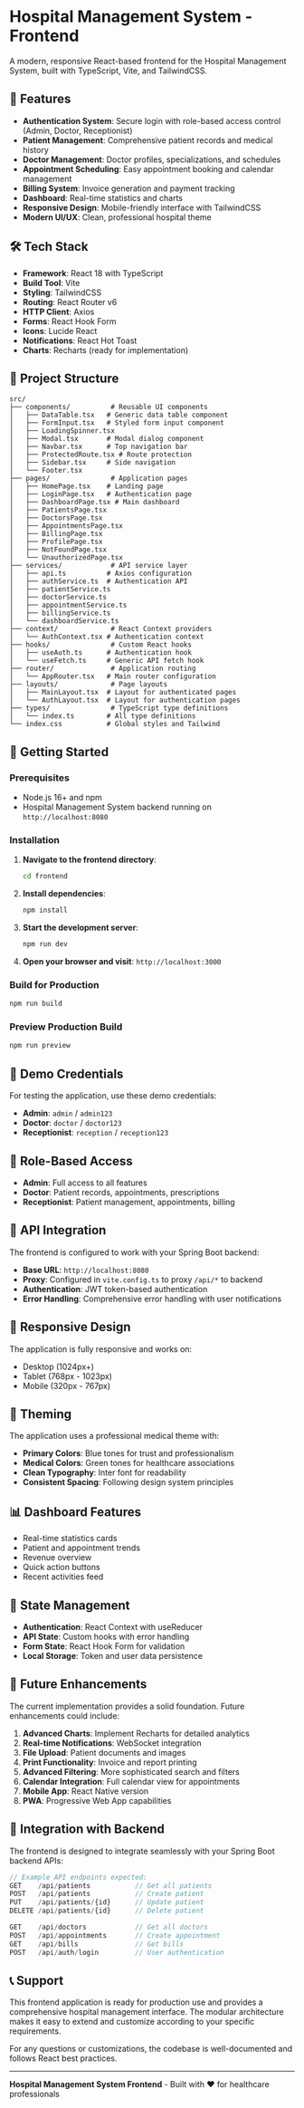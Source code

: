 # Hospital Management System - Frontend

A modern, responsive React-based frontend for the Hospital Management System, built with TypeScript, Vite, and TailwindCSS.

## 🚀 Features

- **Authentication System**: Secure login with role-based access control (Admin, Doctor, Receptionist)
- **Patient Management**: Comprehensive patient records and medical history
- **Doctor Management**: Doctor profiles, specializations, and schedules
- **Appointment Scheduling**: Easy appointment booking and calendar management
- **Billing System**: Invoice generation and payment tracking
- **Dashboard**: Real-time statistics and charts
- **Responsive Design**: Mobile-friendly interface with TailwindCSS
- **Modern UI/UX**: Clean, professional hospital theme

## 🛠️ Tech Stack

- **Framework**: React 18 with TypeScript
- **Build Tool**: Vite
- **Styling**: TailwindCSS
- **Routing**: React Router v6
- **HTTP Client**: Axios
- **Forms**: React Hook Form
- **Icons**: Lucide React
- **Notifications**: React Hot Toast
- **Charts**: Recharts (ready for implementation)

## 📁 Project Structure

```
src/
├── components/          # Reusable UI components
│   ├── DataTable.tsx   # Generic data table component
│   ├── FormInput.tsx   # Styled form input component
│   ├── LoadingSpinner.tsx
│   ├── Modal.tsx       # Modal dialog component
│   ├── Navbar.tsx      # Top navigation bar
│   ├── ProtectedRoute.tsx # Route protection
│   ├── Sidebar.tsx     # Side navigation
│   └── Footer.tsx      
├── pages/               # Application pages
│   ├── HomePage.tsx    # Landing page
│   ├── LoginPage.tsx   # Authentication page
│   ├── DashboardPage.tsx # Main dashboard
│   ├── PatientsPage.tsx
│   ├── DoctorsPage.tsx
│   ├── AppointmentsPage.tsx
│   ├── BillingPage.tsx
│   ├── ProfilePage.tsx
│   ├── NotFoundPage.tsx
│   └── UnauthorizedPage.tsx
├── services/            # API service layer
│   ├── api.ts          # Axios configuration
│   ├── authService.ts  # Authentication API
│   ├── patientService.ts
│   ├── doctorService.ts
│   ├── appointmentService.ts
│   ├── billingService.ts
│   └── dashboardService.ts
├── context/             # React Context providers
│   └── AuthContext.tsx # Authentication context
├── hooks/               # Custom React hooks
│   ├── useAuth.ts      # Authentication hook
│   └── useFetch.ts     # Generic API fetch hook
├── router/              # Application routing
│   └── AppRouter.tsx   # Main router configuration
├── layouts/             # Page layouts
│   ├── MainLayout.tsx  # Layout for authenticated pages
│   └── AuthLayout.tsx  # Layout for authentication pages
├── types/               # TypeScript type definitions
│   └── index.ts        # All type definitions
└── index.css           # Global styles and Tailwind
```

## 🚀 Getting Started

### Prerequisites

- Node.js 16+ and npm
- Hospital Management System backend running on `http://localhost:8080`

### Installation

1. **Navigate to the frontend directory**:
   ```bash
   cd frontend
   ```

2. **Install dependencies**:
   ```bash
   npm install
   ```

3. **Start the development server**:
   ```bash
   npm run dev
   ```

4. **Open your browser and visit**: `http://localhost:3000`

### Build for Production

```bash
npm run build
```

### Preview Production Build

```bash
npm run preview
```

## 🔐 Demo Credentials

For testing the application, use these demo credentials:

- **Admin**: `admin` / `admin123`
- **Doctor**: `doctor` / `doctor123`
- **Receptionist**: `reception` / `reception123`

## 🎯 Role-Based Access

- **Admin**: Full access to all features
- **Doctor**: Patient records, appointments, prescriptions
- **Receptionist**: Patient management, appointments, billing

## 🔧 API Integration

The frontend is configured to work with your Spring Boot backend:

- **Base URL**: `http://localhost:8080`
- **Proxy**: Configured in `vite.config.ts` to proxy `/api/*` to backend
- **Authentication**: JWT token-based authentication
- **Error Handling**: Comprehensive error handling with user notifications

## 📱 Responsive Design

The application is fully responsive and works on:
- Desktop (1024px+)
- Tablet (768px - 1023px)
- Mobile (320px - 767px)

## 🎨 Theming

The application uses a professional medical theme with:
- **Primary Colors**: Blue tones for trust and professionalism
- **Medical Colors**: Green tones for healthcare associations
- **Clean Typography**: Inter font for readability
- **Consistent Spacing**: Following design system principles

## 📊 Dashboard Features

- Real-time statistics cards
- Patient and appointment trends
- Revenue overview
- Quick action buttons
- Recent activities feed

## 🔄 State Management

- **Authentication**: React Context with useReducer
- **API State**: Custom hooks with error handling
- **Form State**: React Hook Form for validation
- **Local Storage**: Token and user data persistence

## 🚧 Future Enhancements

The current implementation provides a solid foundation. Future enhancements could include:

1. **Advanced Charts**: Implement Recharts for detailed analytics
2. **Real-time Notifications**: WebSocket integration
3. **File Upload**: Patient documents and images
4. **Print Functionality**: Invoice and report printing
5. **Advanced Filtering**: More sophisticated search and filters
6. **Calendar Integration**: Full calendar view for appointments
7. **Mobile App**: React Native version
8. **PWA**: Progressive Web App capabilities

## 🤝 Integration with Backend

The frontend is designed to integrate seamlessly with your Spring Boot backend APIs:

```typescript
// Example API endpoints expected:
GET    /api/patients           // Get all patients
POST   /api/patients           // Create patient
PUT    /api/patients/{id}      // Update patient
DELETE /api/patients/{id}      // Delete patient

GET    /api/doctors            // Get all doctors
POST   /api/appointments       // Create appointment
GET    /api/bills              // Get bills
POST   /api/auth/login         // User authentication
```

## 📞 Support

This frontend application is ready for production use and provides a comprehensive hospital management interface. The modular architecture makes it easy to extend and customize according to your specific requirements.

For any questions or customizations, the codebase is well-documented and follows React best practices.

---

**Hospital Management System Frontend** - Built with ❤️ for healthcare professionals